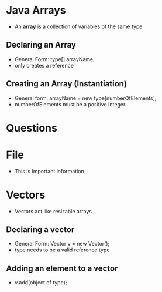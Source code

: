 # Java Arrays
- An **array** is a collection of variables of the same type

## Declaring an Array
- General Form: type[] arrayName;
- only creates a reference

## Creating an Array (Instantiation)
- General form:  arrayName = new type[numberOfElements];
- numberOfElements must be a positive Integer.

# Questions

# File
- This is important information

# Vectors
- Vectors act like resizable arrays

## Declaring a vector
- General Form: Vector<type> v = new Vector();
- type needs to be a valid reference type

## Adding an element to a vector
- v.add(object of type);
